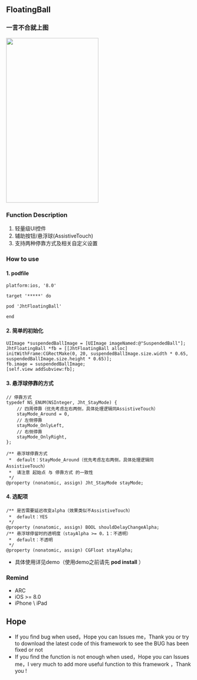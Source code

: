 ## FloatingBall

### 一言不合就上图
<img src="https://raw.githubusercontent.com/jinht/FloatingBall/master/ReadMEImages/JhtFloatingBall.gif" width=250 height=445 /> <br>


### Function Description
 1. 轻量级UI控件
 2. 辅助按钮/悬浮球(AssistiveTouch)
 3. 支持两种停靠方式及相关自定义设置
 
 
### How to use
#### 1. podfile
```oc
platform:ios, '8.0'

target '*****' do

pod 'JhtFloatingBall'
        
end

```


#### 2. 简单的初始化
```oc
UIImage *suspendedBallImage = [UIImage imageNamed:@"SuspendedBall"];
JhtFloatingBall *fb = [[JhtFloatingBall alloc] initWithFrame:CGRectMake(0, 20, suspendedBallImage.size.width * 0.65, suspendedBallImage.size.height * 0.65)];
fb.image = suspendedBallImage;
[self.view addSubview:fb];
```

#### 3. 悬浮球停靠的方式 <br>
```oc
// 停靠方式
typedef NS_ENUM(NSInteger, Jht_StayMode) {
    // 四周停靠（优先考虑左右两侧，具体处理逻辑同AssistiveTouch）
    stayMode_Around = 0,
    // 左侧停靠
    stayMode_OnlyLeft,
    // 右侧停靠
    stayMode_OnlyRight,
};

/** 悬浮球停靠方式
 *  default：StayMode_Around（优先考虑左右两侧，具体处理逻辑同AssistiveTouch）
 *  请注意 起始点 与 停靠方式 的一致性
 */
@property (nonatomic, assign) Jht_StayMode stayMode;
```

#### 4. 选配项 <br>
```oc
/** 是否需要延迟改变alpha（效果类似不AssistiveTouch）
 *	default：YES
 */
@property (nonatomic, assign) BOOL shouldDelayChangeAlpha;
/** 悬浮球停留时的透明度（stayAlpha >= 0，1：不透明）
 *  default：不透明
 */
@property (nonatomic, assign) CGFloat stayAlpha;
```

* 具体使用详见demo（使用demo之前请先 **pod install** ）


### Remind
* ARC
* iOS >= 8.0
* iPhone \ iPad 


## Hope
* If you find bug when used，Hope you can Issues me，Thank you or try to download the latest code of this framework to see the BUG has been fixed or not
* If you find the function is not enough when used，Hope you can Issues me，I very much to add more useful function to this framework ，Thank you !

